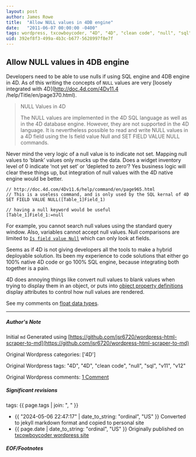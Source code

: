 ```yaml
---
layout: post
author: James Rowe
title:  "Allow NULL values in 4DB engine"
date:   "2011-06-07 00:00:00 -0400"
tags: wordpress, txcowboycoder, "4D", "4D", "clean code", "null", "sql", "v11", "v12"
uid: 392ef8f3-499a-4b3c-b677-5628997f8e7f
---
```



## Allow NULL values in 4DB engine


Developers need to be able to use nulls if using SQL engine and 4DB engine in 4D. As of this writing the concepts of `NULL` values are very [loosely integrated with 4D](http://doc.4d.com/4Dv11.4 /help/Title/en/page370.html).



> NULL Values in 4D 
> 
> 
> The NULL values are implemented in the 4D SQL language as well as in the 4D database engine. However, they are not supported in the 4D language. It is nevertheless possible to read and write NULL values in a 4D field using the Is field value Null and SET FIELD VALUE NULL commands.


Never mind the very logic of a null value is to indicate not set. Mapping null values to ‘blank’ values only mucks up the data. Does a widget inventory level of 0 indicate ‘not yet set’ or ‘depleted to zero’? Yes business logic will clear these things up, but integration of null values with the 4D native engine would be better. 



```
// http://doc.4d.com/4Dv11.6/help/command/en/page965.html
// This is a useless command, and is only used by the SQL kernal of 4D
SET FIELD VALUE NULL([Table_1]Field_1)

// having a null keyword would be useful
[Table_1]Field_1:=null

```

For example, you cannot search null values using the standard query window. Also, variables cannot accept null values. Null comparisons are limited to [`Is field value Null`](http://doc.4d.com/4Dv11.6/help/command/en/page964.html) which can only look at fields.


Seems as if 4D is not giving developers all the tools to make a hybrid deployable solution. Its been my experience to code solutions that either go 100% native 4D code or go 100% SQL engine, because integrating both together is a pain.


4D does annoying things like convert null values to blank values when trying to display them in an object, or puts into [object property definitions](http://kb.4d.com/search/assetid=75825) display attributes to control how null values are rendered.


See my comments on [float data types](http://txcowboycoder.wordpress.com/2010/11/11/new-4d-variable-data-type-float/ "New 4D variable data type – float").




---

##### Author's Note

Initial `md` Generated using [https://github.com/jsr6720/wordpress-html-scraper-to-md](https://github.com/jsr6720/wordpress-html-scraper-to-md)

Original Wordpress categories: ['4D']

Original Wordpress tags: "4D", "4D", "clean code", "null", "sql", "v11", "v12"

Original Wordpress comments: <a href="https://txcowboycoder.wordpress.com/2011/06/07/allow-null-values-in-4db-engine/#comments">1 Comment</a>

##### Significant revisions

tags: {{ page.tags | join: ", " }} <!-- todo move this somewhere -->

- {{ "2024-05-06 22:47:17" | date_to_string: "ordinal", "US" }} Converted to jekyll markdown format and copied to personal site
- {{ page.date | date_to_string: "ordinal", "US" }} Originally published on [txcowboycoder wordpress site](https://txcowboycoder.wordpress.com/2011/06/07/allow-null-values-in-4db-engine/)

##### EOF/Footnotes

